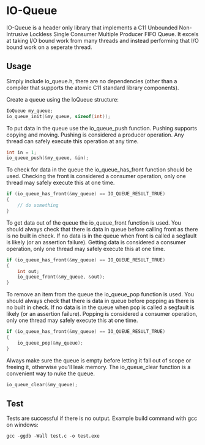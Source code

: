 IO-Queue
=====

IO-Queue is a header only library that implements a C11 Unbounded Non-Intrusive
Lockless Single Consumer Multiple Producer FIFO Queue. It excels at taking I/O
bound work from many threads and instead performing that I/O bound work on a
seperate thread.


Usage
-----

Simply include io_queue.h, there are no dependencies (other than a compiler
that supports the atomic C11 standard library components).

Create a queue using the IoQueue structure:
```c
IoQueue my_queue;
io_queue_init(&my_queue, sizeof(int));
```

To put data in the queue use the io_queue_push function. Pushing supports
copying and moving. Pushing is considered a producer operation. Any thread can
safely execute this operation at any time.
```c
int in = 1;
io_queue_push(&my_queue, &in);
```

To check for data in the queue the io_queue_has_front function should be used.
Checking the front is considered a consumer operation, only one thread may
safely execute this at one time.
```c
if (io_queue_has_front(&my_queue) == IO_QUEUE_RESULT_TRUE)
{
	// do something
}
```

To get data out of the queue the io_queue_front function is used. You should
always check that there is data in queue before calling front as there is no
built in check. If no data is in the queue when front is called a segfault is
likely (or an assertion failure). Getting data is considered a consumer
operation, only one thread may safely execute this at one time.
```c
if (io_queue_has_front(&my_queue) == IO_QUEUE_RESULT_TRUE)
{
	int out;
	io_queue_front(&my_queue, &out);
}
```

To remove an item from the queue the io_queue_pop function is used. You should
always check that there is data in queue before popping as there is no built in
check. If no data is in the queue when pop is called a segfault is
likely (or an assertion failure). Popping is considered a consumer operation,
only one thread may safely execute this at one time.
```c
if (io_queue_has_front(&my_queue) == IO_QUEUE_RESULT_TRUE)
{
	io_queue_pop(&my_queue);
}
```

Always make sure the queue is empty before letting it fall out of scope or
freeing it, otherwise you'll leak memory. The io_queue_clear function is a
convenient way to nuke the queue.
```c
io_queue_clear(&my_queue);
```


Test
-----
Tests are successful if there is no output. Example build command with gcc on
windows:
````
gcc -ggdb -Wall test.c -o test.exe
````